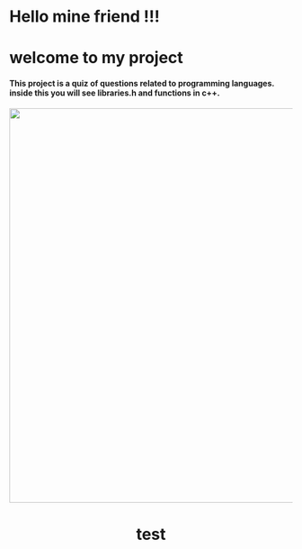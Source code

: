 <h1> Hello mine friend !!!</h1>
<h1>welcome to my project</h1>

<h4> This project is a quiz of questions related to programming languages. inside this you will see libraries.h and functions in c++.</h4>

  

<div align="center"> 
  
  <img src="https://user-images.githubusercontent.com/86864451/148705163-2005519a-1250-4e44-9388-51c262797fa1.gif" width="700px"/>
  
  
  <h1> test </h1>

  </div>

